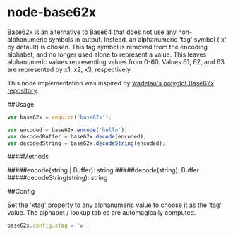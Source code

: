 # node-base62x

[Base62x](http://ieeexplore.ieee.org/document/6020065/?arnumber=6020065) is an alternative to Base64 that does not use any non-alphanumeric symbols in output. Instead, an alphanumeric 'tag' symbol ('x' by default) is chosen. This tag symbol is removed from the encoding alphabet, and no longer used alone to represent a value. This leaves alphanumeric values representing values from 0-60. Values 61, 62, and 63 are represented by x1, x2, x3, respectively. 

This node implementation was inspired by [wadelau's polyglot Base62x repository](https://github.com/wadelau/Base62x).

##Usage

```javascript
var base62x = require('base62x');

var encoded = base62x.encode('hello');
var decodedBuffer = base62x.decode(encoded);
var decodedString = base62x.decodeString(encoded);
```

####Methods

#####encode(string | Buffer): string
#####decode(string): Buffer
#####decodeString(string): string

##Config

Set the 'xtag' property to any alphanumeric value to choose it as the 'tag' value. The alphabet / lookup tables are automagically computed.
```javascript
base62x.config.xtag = 'w';
```

